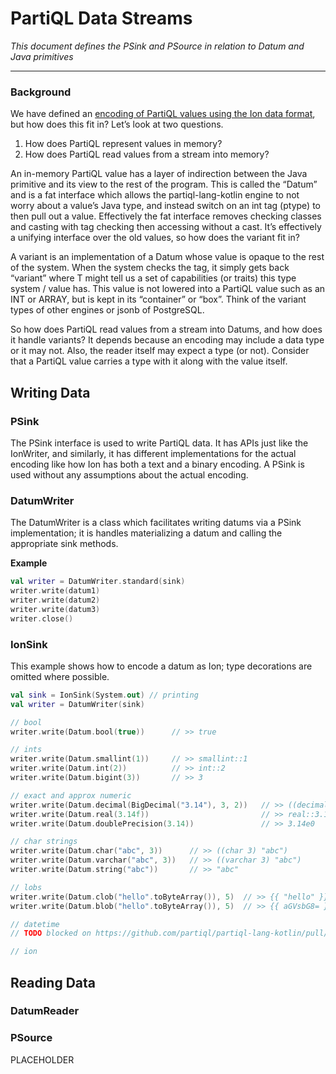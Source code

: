 # PartiQL Data Streams

*This document defines the PSink and PSource in relation to Datum and Java primitives*

* * *

### Background

We have defined
an [encoding of PartiQL values using the Ion data format](https://quip-amazon.com/5Su8AQhKG5xA/PartiQL-Values-in-Ion),
but how does this fit in? Let’s look at two questions.

1. How does PartiQL represent values in memory?
2. How does PartiQL read values from a stream into memory?

An in-memory PartiQL value has a layer of indirection between the Java primitive and its view to the rest of the
program. This is called the “Datum” and is a fat interface which allows the partiql-lang-kotlin engine to not worry
about a value’s Java type, and instead switch on an int tag (ptype) to then pull out a value. Effectively the fat
interface removes checking classes and casting with tag checking then accessing without a cast. It’s effectively a
unifying interface over the old values, so how does the variant fit in?

A variant is an implementation of a Datum whose value is opaque to the rest of the system. When the system checks the
tag, it simply gets back “variant<T>” where T might tell us a set of capabilities (or traits) this type system / value
has. This value is not lowered into a PartiQL value such as an INT or ARRAY, but is kept in its “container” or “box”.
Think of the variant types of other engines or jsonb of PostgreSQL.

So how does PartiQL read values from a stream into Datums, and how does it handle variants? It depends because an
encoding may include a data type or it may not. Also, the reader itself may expect a type (or not). Consider that a
PartiQL value carries a type with it along with the value itself.

## Writing Data

### PSink

The PSink interface is used to write PartiQL data. It has APIs just like the IonWriter, and similarly, it has different
implementations for the actual encoding like how Ion has both a text and a binary encoding. A PSink is used without any
assumptions about the actual encoding.

### DatumWriter

The DatumWriter is a class which facilitates writing datums via a PSink implementation; it is handles materializing a
datum and calling the appropriate sink methods.

**Example**

```kotlin
val writer = DatumWriter.standard(sink)
writer.write(datum1)
writer.write(datum2)
writer.write(datum3)
writer.close()
```

### IonSink

This example shows how to encode a datum as Ion; type decorations are omitted where possible.

```kotlin
val sink = IonSink(System.out) // printing
val writer = DatumWriter(sink)

// bool
writer.write(Datum.bool(true))      // >> true

// ints
writer.write(Datum.smallint(1))     // >> smallint::1
writer.write(Datum.int(2))          // >> int::2
writer.write(Datum.bigint(3))       // >> 3

// exact and approx numeric
writer.write(Datum.decimal(BigDecimal("3.14"), 3, 2))   // >> ((decimal 3 2) 3.14)
writer.write(Datum.real(3.14f))                         // >> real::3.14e0
writer.write(Datum.doublePrecision(3.14))               // >> 3.14e0

// char strings
writer.write(Datum.char("abc", 3))      // >> ((char 3) "abc")
writer.write(Datum.varchar("abc", 3))   // >> ((varchar 3) "abc")
writer.write(Datum.string("abc"))       // >> "abc"

// lobs
writer.write(Datum.clob("hello".toByteArray()), 5)  // >> {{ "hello" }}
writer.write(Datum.blob("hello".toByteArray()), 5)  // >> {{ aGVsbG8= }}

// datetime
// TODO blocked on https://github.com/partiql/partiql-lang-kotlin/pull/1656

// ion

```

## Reading Data

### DatumReader

### PSource

PLACEHOLDER
